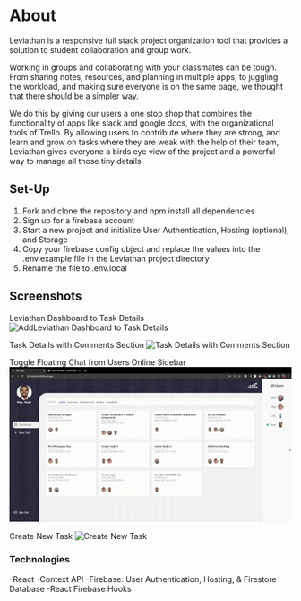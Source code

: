 # About

Leviathan is a responsive full stack project organization tool that provides a solution to student collaboration and group work.

Working in groups and collaborating with your classmates can be tough. From sharing notes, resources, and planning in multiple apps, to juggling the workload, and making sure everyone is on the same page, we thought that there should be a simpler way.

We do this by giving our users a one stop shop that combines the functionality of apps like slack and google docs, with the organizational tools of Trello. By allowing users to contribute where they are strong, and learn and grow on tasks where they are weak with the help of their team, Leviathan gives everyone a birds eye view of the project and a powerful way to manage all those tiny details

## Set-Up

1. Fork and clone the repository and npm install all dependencies 
2. Sign up for a firebase account
3. Start a new project and initialize User Authentication, Hosting (optional), and Storage 
4. Copy your firebase config object and replace the values into the .env.example file in the Leviathan project directory
5. Rename the file to .env.local

## Screenshots

Leviathan Dashboard to Task Details
![AddLeviathan Dashboard to Task Details](gifs/add.gif)

Task Details with Comments Section
![Task Details with Comments Section](gifs/add.gif)

Toggle Floating Chat from Users Online Sidebar
![Toggle Floating Chat from Users Online Sidebar](https://github.com/ray-flores/leviathan/blob/master/public/chat.gif?raw=true)

Create New Task
![Create New Task](gifs/add.gif)

### Technologies

-React
-Context API
-Firebase: User Authentication, Hosting, & Firestore Database
-React Firebase Hooks
